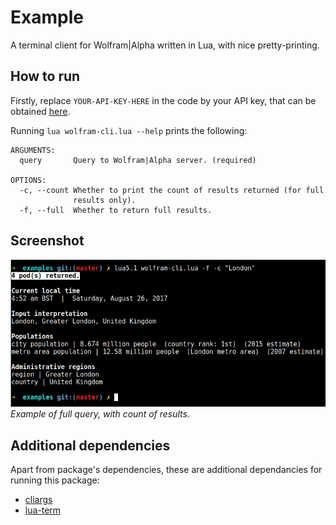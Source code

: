 # Example

A terminal client for Wolfram|Alpha written in Lua, with nice pretty-printing.

## How to run

Firstly, replace `YOUR-API-KEY-HERE` in the code by your API key, that can be obtained [here](https://products.wolframalpha.com/api/).

Running `lua wolfram-cli.lua --help` prints the following:

```
ARGUMENTS:
  query       Query to Wolfram|Alpha server. (required)

OPTIONS:
  -c, --count Whether to print the count of results returned (for full
              results only).
  -f, --full  Whether to return full results.
```

## Screenshot
![Screenshot](wolfram-cli.png)
*Example of full query, with count of results.*

## Additional dependencies

Apart from package's dependencies, these are additional dependancies for running this package:
* [cliargs](https://luarocks.org/modules/amireh/lua_cliargs)
* [lua-term](https://luarocks.org/modules/hoelzro/lua-term)